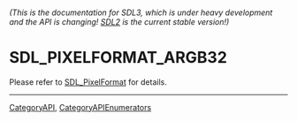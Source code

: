 ###### (This is the documentation for SDL3, which is under heavy development and the API is changing! [SDL2](https://wiki.libsdl.org/SDL2/) is the current stable version!)
# SDL_PIXELFORMAT_ARGB32

Please refer to [SDL_PixelFormat](SDL_PixelFormat) for details.

----
[CategoryAPI](CategoryAPI), [CategoryAPIEnumerators](CategoryAPIEnumerators)

